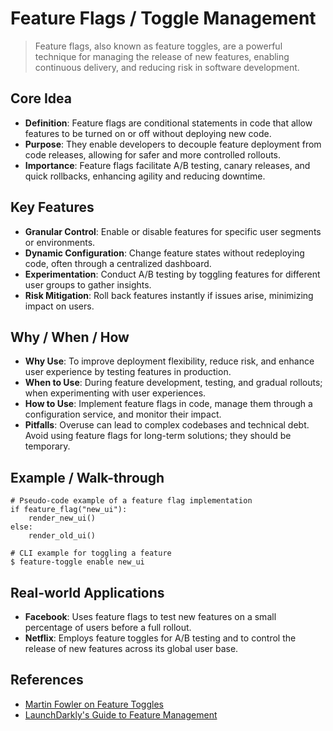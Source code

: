 # Feature Flags / Toggle Management

> Feature flags, also known as feature toggles, are a powerful technique for managing the release of new features, enabling continuous delivery, and reducing risk in software development.

## Core Idea
- **Definition**: Feature flags are conditional statements in code that allow features to be turned on or off without deploying new code.
- **Purpose**: They enable developers to decouple feature deployment from code releases, allowing for safer and more controlled rollouts.
- **Importance**: Feature flags facilitate A/B testing, canary releases, and quick rollbacks, enhancing agility and reducing downtime.

## Key Features
- **Granular Control**: Enable or disable features for specific user segments or environments.
- **Dynamic Configuration**: Change feature states without redeploying code, often through a centralized dashboard.
- **Experimentation**: Conduct A/B testing by toggling features for different user groups to gather insights.
- **Risk Mitigation**: Roll back features instantly if issues arise, minimizing impact on users.

## Why / When / How
- **Why Use**: To improve deployment flexibility, reduce risk, and enhance user experience by testing features in production.
- **When to Use**: During feature development, testing, and gradual rollouts; when experimenting with user experiences.
- **How to Use**: Implement feature flags in code, manage them through a configuration service, and monitor their impact.
- **Pitfalls**: Overuse can lead to complex codebases and technical debt. Avoid using feature flags for long-term solutions; they should be temporary.

## Example / Walk-through
```pseudo
# Pseudo-code example of a feature flag implementation
if feature_flag("new_ui"):
    render_new_ui()
else:
    render_old_ui()

# CLI example for toggling a feature
$ feature-toggle enable new_ui
```

## Real-world Applications
- **Facebook**: Uses feature flags to test new features on a small percentage of users before a full rollout.
- **Netflix**: Employs feature toggles for A/B testing and to control the release of new features across its global user base.

## References
- [Martin Fowler on Feature Toggles](https://martinfowler.com/articles/feature-toggles.html)
- [LaunchDarkly's Guide to Feature Management](https://launchdarkly.com/blog/what-are-feature-flags/)
